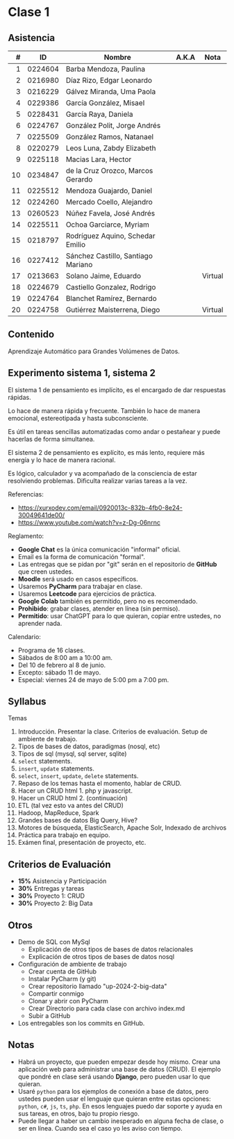 Clase 1
=======

Asistencia
----------

|  # | ID      | Nombre                             | A.K.A | Nota    |
|---:|---------|------------------------------------|-------|---------|
|  1 | 0224604 | Barba Mendoza, Paulina             |       |         |
|  2 | 0216980 | Díaz Rizo, Edgar Leonardo          |       |         | 
|  3 | 0216229 | Gálvez Miranda, Uma Paola          |       |         | 
|  4 | 0229386 | García González, Misael            |       |         |
|  5 | 0228431 | García Raya, Daniela               |       |         |
|  6 | 0224767 | González Polit, Jorge Andrés       |       |         | 
|  7 | 0225509 | González Ramos, Natanael           |       |         | 
|  8 | 0220279 | Leos Luna, Zabdy Elizabeth         |       |         |
|  9 | 0225118 | Macias Lara, Hector                |       |         |
| 10 | 0234847 | de la Cruz Orozco, Marcos Gerardo  |       |         |
| 11 | 0225512 | Mendoza Guajardo, Daniel           |       |         |
| 12 | 0224260 | Mercado Coello, Alejandro          |       |         | 
| 13 | 0260523 | Núñez Favela, José Andrés          |       |         |
| 14 | 0225511 | Ochoa Garciarce, Myriam            |       |         | 
| 15 | 0218797 | Rodríguez Aquino, Schedar Emilio   |       |         | 
| 16 | 0227412 | Sánchez Castillo, Santiago Mariano |       |         |
| 17 | 0213663 | Solano Jaime, Eduardo              |       | Virtual |
| 18 | 0224679 | Castiello Gonzalez, Rodrigo        |       |         |
| 19 | 0224764 | Blanchet Ramírez, Bernardo         |       |         |
| 20 | 0224758 | Gutiérrez Maisterrena, Diego       |       | Virtual | 

Contenido
---------

Aprendizaje Automático para Grandes Volúmenes de Datos.

Experimento sistema 1, sistema 2
--------------------------------

El sistema 1 de pensamiento es implícito, es el encargado de dar respuestas rápidas.

Lo hace de manera rápida y frecuente. También lo hace de manera emocional, estereotipada y hasta subconsciente.

Es útil en tareas sencillas automatizadas como andar o pestañear y puede hacerlas de forma simultanea.

El sistema 2 de pensamiento es explícito, es más lento, requiere más energía y lo hace de manera racional.

Es lógico, calculador y va acompañado de la consciencia de estar resolviendo problemas. Dificulta realizar varias tareas a la vez.

Referencias:

- <https://xurxodev.com/email/0920013c-832b-4fb0-8e24-30049641de00/>
- <https://www.youtube.com/watch?v=z-Dg-06nrnc>

Reglamento:

- **Google Chat** es la única comunicación "informal" oficial.
- Email es la forma de comunicación "formal".
- Las entregas que se pidan por "git" serán en el repositorio de **GitHub** que creen ustedes.
- **Moodle** será usado en casos específicos.
- Usaremos **PyCharm** para trabajar en clase.
- Usaremos **Leetcode** para ejercicios de práctica.
- **Google Colab** también es permitido, pero no es recomendado.
- **Prohibido**: grabar clases, atender en línea (sin permiso).
- **Permitido**: usar ChatGPT para lo que quieran, copiar entre ustedes, no aprender nada.

Calendario:

- Programa de 16 clases.
- Sábados de 8:00 am a 10:00 am.
- Del 10 de febrero al 8 de junio.
- Excepto: sábado 11 de mayo.
- Especial: viernes 24 de mayo de 5:00 pm a 7:00 pm.

Syllabus
--------

Temas

1. Introducción. Presentar la clase. Criterios de evaluación. Setup de ambiente de trabajo.
2. Tipos de bases de datos, paradigmas (nosql, etc)
3. Tipos de sql (mysql, sql server, sqlite)
4. `select` statements.
5. `insert`, `update` statements.
6. `select`, `insert`, `update`, `delete` statements.
7. Repaso de los temas hasta el momento, hablar de CRUD.
8. Hacer un CRUD html 1. php y javascript.
9. Hacer un CRUD html 2. (continuación)
10. ETL (tal vez esto va antes del CRUD)
11. Hadoop, MapReduce, Spark
12. Grandes bases de datos Big Query, Hive?
13. Motores de búsqueda, ElasticSearch, Apache Solr, Indexado de archivos
14. Práctica para trabajo en equipo.
15. Exámen final, presentación de proyecto, etc.

Criterios de Evaluación
-----------------------

- **15%** Asistencia y Participación
- **30%** Entregas y tareas
- **30%** Proyecto 1: CRUD
- **30%** Proyecto 2: Big Data

Otros
-----

- Demo de SQL con MySql
  - Explicación de otros tipos de bases de datos relacionales
  - Explicación de otros tipos de bases de datos nosql
- Configuración de ambiente de trabajo
  - Crear cuenta de GitHub
  - Instalar PyCharm (y git)
  - Crear repositorio llamado "up-2024-2-big-data"
  - Compartir conmigo
  - Clonar y abrir con PyCharm
  - Crear Directorio para cada clase con archivo index.md
  - Subir a GitHub
- Los entregables son los commits en GitHub.

Notas
-----

- Habrá un proyecto, que pueden empezar desde hoy mismo. Crear una aplicación web para administrar
una base de datos (CRUD). El ejemplo que pondré en clase será usando **Django**, pero pueden usar lo que
quieran.
- Usaré `python` para los ejemplos de conexión a base de datos, pero ustedes pueden usar el lenguaje que
quieran entre estas opciones: `python`, `c#`, `js`, `ts`, `php`. En esos lenguajes puedo dar soporte y
ayuda en sus tareas, en otros, bajo tu propio riesgo.
- Puede llegar a haber un cambio inesperado en alguna fecha de clase, o ser en línea. Cuando sea el caso
yo les aviso con tiempo.
